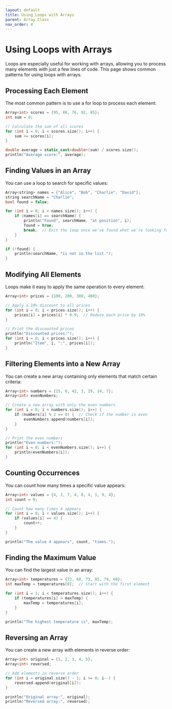 ```yaml
---
layout: default
title: Using Loops with Arrays
parent: Array Class
nav_order: 4
---
```


# Using Loops with Arrays

Loops are especially useful for working with arrays, allowing you to process many elements with just a few lines of code. This page shows common patterns for using loops with arrays.

## Processing Each Element

The most common pattern is to use a for loop to process each element:

```cpp
Array<int> scores = {95, 88, 76, 92, 85};
int sum = 0;

// Calculate the sum of all scores
for (int i = 0; i < scores.size(); i++) {
    sum += scores[i];
}

double average = static_cast<double>(sum) / scores.size();
println("Average score:", average);
```

## Finding Values in an Array

You can use a loop to search for specific values:

```cpp
Array<string> names = {"Alice", "Bob", "Charlie", "David"};
string searchName = "Charlie";
bool found = false;

for (int i = 0; i < names.size(); i++) {
    if (names[i] == searchName) {
        println("Found", searchName, "at position", i);
        found = true;
        break;  // Exit the loop once we've found what we're looking for
    }
}

if (!found) {
    println(searchName, "is not in the list.");
}
```

## Modifying All Elements

Loops make it easy to apply the same operation to every element:

```cpp
Array<int> prices = {100, 200, 300, 400};

// Apply a 10% discount to all prices
for (int i = 0; i < prices.size(); i++) {
    prices[i] = prices[i] * 0.9;  // Reduce each price by 10%
}

// Print the discounted prices
println("Discounted prices:");
for (int i = 0; i < prices.size(); i++) {
    println("Item", i, ":", prices[i]);
}
```

## Filtering Elements into a New Array

You can create a new array containing only elements that match certain criteria:

```cpp
Array<int> numbers = {15, 8, 42, 3, 29, 14, 7};
Array<int> evenNumbers;

// Create a new array with only the even numbers
for (int i = 0; i < numbers.size(); i++) {
    if (numbers[i] % 2 == 0) {  // Check if the number is even
        evenNumbers.append(numbers[i]);
    }
}

// Print the even numbers
println("Even numbers:");
for (int i = 0; i < evenNumbers.size(); i++) {
    println(evenNumbers[i]);
}
```

## Counting Occurrences

You can count how many times a specific value appears:

```cpp
Array<int> values = {4, 2, 7, 4, 8, 4, 1, 9, 4};
int count = 0;

// Count how many times 4 appears
for (int i = 0; i < values.size(); i++) {
    if (values[i] == 4) {
        count++;
    }
}

println("The value 4 appears", count, "times.");
```

## Finding the Maximum Value

You can find the largest value in an array:

```cpp
Array<int> temperatures = {72, 68, 73, 85, 79, 68};
int maxTemp = temperatures[0];  // Start with the first element

for (int i = 1; i < temperatures.size(); i++) {
    if (temperatures[i] > maxTemp) {
        maxTemp = temperatures[i];
    }
}

println("The highest temperature is", maxTemp);
```

## Reversing an Array

You can create a new array with elements in reverse order:

```cpp
Array<int> original = {1, 2, 3, 4, 5};
Array<int> reversed;

// Add elements in reverse order
for (int i = original.size() - 1; i >= 0; i--) {
    reversed.append(original[i]);
}

println("Original array:", original);
println("Reversed array:", reversed);
```
